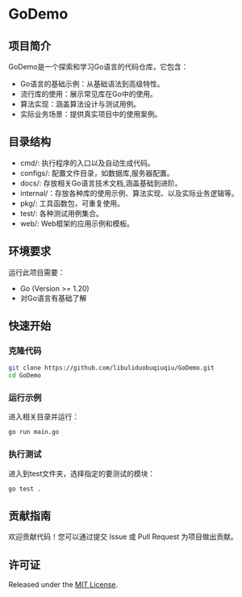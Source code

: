 # GoDemo
## 项目简介
GoDemo是一个探索和学习Go语言的代码仓库，它包含：
- Go语言的基础示例：从基础语法到高级特性。
- 流行库的使用：展示常见库在Go中的使用。
- 算法实现：涵盖算法设计与测试用例。
- 实际业务场景：提供真实项目中的使用案例。

## 目录结构

- cmd/: 执行程序的入口以及自动生成代码。
- configs/: 配置文件目录，如数据库,服务器配置。
- docs/: 存放相关Go语言技术文档,涵盖基础到进阶。
- internal/：存放各种库的使用示例、算法实现、以及实际业务逻辑等。
- pkg/: 工具函数包，可重复使用。
- test/: 各种测试用例集合。
- web/: Web框架的应用示例和模板。

## 环境要求
运行此项目需要：
- Go (Version >= 1.20)
- 对Go语言有基础了解

## 快速开始
### 克隆代码
```bash
git clone https://github.com/libuliduobuqiuqiu/GoDemo.git
cd GoDemo
```
### 运行示例
进入相关目录并运行：
```bash
go run main.go
```
### 执行测试
进入到test文件夹，选择指定的要测试的模块：
```bash
go test .
```
## 贡献指南

欢迎贡献代码！您可以通过提交 Issue 或 Pull Request 为项目做出贡献。

## 许可证
Released under the [MIT License](LICENSE).
